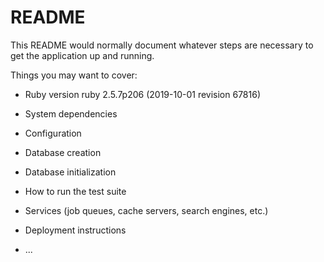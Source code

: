 # README

This README would normally document whatever steps are necessary to get the
application up and running.

Things you may want to cover:

* Ruby version ruby 2.5.7p206 (2019-10-01 revision 67816)

* System dependencies

* Configuration

* Database creation

* Database initialization

* How to run the test suite

* Services (job queues, cache servers, search engines, etc.)

* Deployment instructions

* ...

